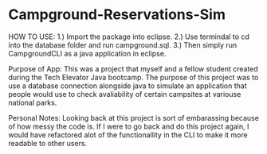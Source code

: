 # Campground-Reservations-Sim

HOW TO USE: 
1.) Import the package into eclipse.
2.) Use termindal to cd into the database folder and run campground.sql.
3.) Then simply run CampgroundCLI as a java application in eclipse.

Purpose of App:
  This was a project that myself and a fellow student created during the Tech Elevator Java bootcamp. The purpose of this project was to use a database connection alongside java to simulate an application that people would use to check avaliability of certain campsites at variouse national parks.
  
Personal Notes:
  Looking back at this project is sort of embarassing because of how messy the code is. If I were to go back and do this project again, I would have refactored alot of the functionallity in the CLI to make it more readable to other users.
  
